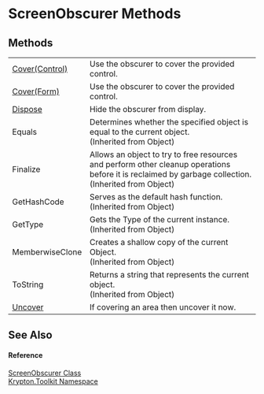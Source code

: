 # ScreenObscurer Methods




## Methods
<table>
<tr>
<td><a href="af5afa29-dd95-92a1-7893-162e10304743.md">Cover(Control)</a></td>
<td>Use the obscurer to cover the provided control.</td></tr>
<tr>
<td><a href="57f13712-5a33-cb9d-80b8-c3bff960d1c3.md">Cover(Form)</a></td>
<td>Use the obscurer to cover the provided control.</td></tr>
<tr>
<td><a href="dcd95d30-8ee6-8720-0a3a-83de28ccd6f5.md">Dispose</a></td>
<td>Hide the obscurer from display.</td></tr>
<tr>
<td>Equals</td>
<td>Determines whether the specified object is equal to the current object.<br />(Inherited from Object)</td></tr>
<tr>
<td>Finalize</td>
<td>Allows an object to try to free resources and perform other cleanup operations before it is reclaimed by garbage collection.<br />(Inherited from Object)</td></tr>
<tr>
<td>GetHashCode</td>
<td>Serves as the default hash function.<br />(Inherited from Object)</td></tr>
<tr>
<td>GetType</td>
<td>Gets the Type of the current instance.<br />(Inherited from Object)</td></tr>
<tr>
<td>MemberwiseClone</td>
<td>Creates a shallow copy of the current Object.<br />(Inherited from Object)</td></tr>
<tr>
<td>ToString</td>
<td>Returns a string that represents the current object.<br />(Inherited from Object)</td></tr>
<tr>
<td><a href="1af0863d-67e8-09df-bde4-302614af5893.md">Uncover</a></td>
<td>If covering an area then uncover it now.</td></tr>
</table>

## See Also


#### Reference
<a href="f5d6ea42-c5e4-29e5-dd8f-becd8e829fb4.md">ScreenObscurer Class</a>  
<a href="79d2eac2-21f4-54ff-7552-b20c33c30600.md">Krypton.Toolkit Namespace</a>  
